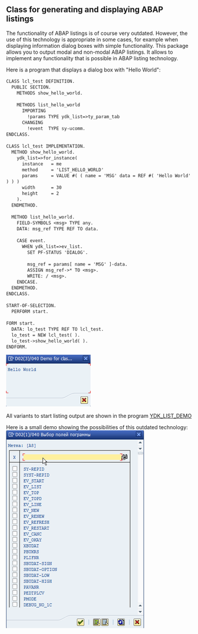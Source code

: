 ## Class for generating and displaying ABAP listings
The functionality of ABAP listings is of course very outdated.
However, the use of this technology is appropriate in some cases, for example when displaying information dialog boxes with simple functionality.
This package allows you to output modal and non-modal ABAP listings. 
It allows to implement any functionality that is possible in ABAP listing technology.

Here is a program that displays a dialog box with "Hello World":
```ABAP
CLASS lcl_test DEFINITION.
  PUBLIC SECTION.
    METHODS show_hello_world.

    METHODS list_hello_world
      IMPORTING
        !params TYPE ydk_list=>ty_param_tab
      CHANGING
        !event  TYPE sy-ucomm.
ENDCLASS.

CLASS lcl_test IMPLEMENTATION.
  METHOD show_hello_world.
    ydk_list=>for_instance(
      instance   = me
      method     = 'LIST_HELLO_WORLD'
      params     = VALUE #( ( name = 'MSG' data = REF #( 'Hello World' ) ) )
      width      = 30
      height     = 2
    ).
  ENDMETHOD.

  METHOD list_hello_world.
    FIELD-SYMBOLS <msg> TYPE any.
    DATA: msg_ref TYPE REF TO data.

    CASE event.
      WHEN ydk_list=>ev_list.
        SET PF-STATUS 'DIALOG'.

        msg_ref = params[ name = 'MSG' ]-data.
        ASSIGN msg_ref->* TO <msg>.
        WRITE: / <msg>.
    ENDCASE.
  ENDMETHOD.
ENDCLASS.

START-OF-SELECTION.
  PERFORM start.

FORM start.
  DATA: lo_test TYPE REF TO lcl_test.
  lo_test = NEW lcl_test( ).
  lo_test->show_hello_world( ).
ENDFORM.
```
![Hello_world](Hello_world.png)

All variants to start listing output are shown in the program [YDK_LIST_DEMO](src/ydk_list_demo.prog.abap)

Here is a small demo showing the possibilities of this outdated technology:
![demo](demo.gif)
